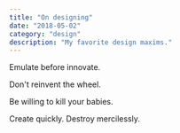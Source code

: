 ```yaml
---
title: "On designing"
date: "2018-05-02"
category: "design"
description: "My favorite design maxims."
---
```


Emulate before innovate.

Don't reinvent the wheel.

Be willing to kill your babies.

Create quickly. Destroy mercilessly.
